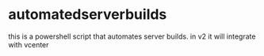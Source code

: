 # automatedserverbuilds
this is a powershell script that automates server builds. in v2 it will integrate with vcenter
